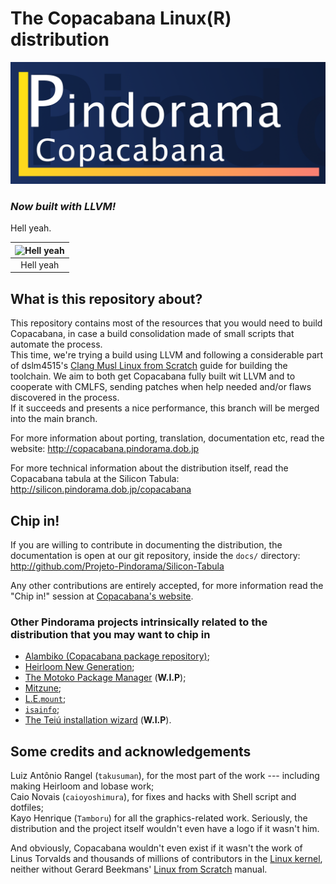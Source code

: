 # The Copacabana Linux(R) distribution

![Pindorama Copacabana Linux](https://raw.githubusercontent.com/Projeto-Pindorama/artworks/master/Pindorama%20Copacabana%20Banner/Pindorama%20Copacabana%20Banner.png)

### *Now built with LLVM!*

Hell yeah.  

|![Hell yeah](https://licensing.imageconscious.com/wp-content/uploads/sites/2/2021/01/H1753D-1.jpg) |
|:--:|
| Hell yeah |

## What is this repository about?

This repository contains most of the resources that you would need to build
Copacabana, in case a build consolidation made of small scripts that
automate the process.  
This time, we're trying a build using LLVM and following a considerable part of
dslm4515's [Clang Musl Linux from Scratch](https://github.com/dslm4515/CMLFS.git)
guide for building the toolchain. We aim to both get Copacabana fully built wit
LLVM and to cooperate with CMLFS, sending patches when help needed and/or flaws
discovered in the process.  
If it succeeds and presents a nice performance, this branch will be merged into
the main branch.

For more information about porting, translation, documentation etc, read
the website: http://copacabana.pindorama.dob.jp  

For more technical information about the distribution itself, read the
Copacabana tabula at the Silicon Tabula:
http://silicon.pindorama.dob.jp/copacabana

## Chip in!

If you are willing to contribute in documenting the distribution, the
documentation is open at our git repository, inside the ``docs/`` directory:
http://github.com/Projeto-Pindorama/Silicon-Tabula

Any other contributions are entirely accepted, for more information read the
"Chip in!" session at [Copacabana's website](http://copacabana.pindorama.dob.jp).

### Other Pindorama projects intrinsically related to the distribution that you may want to chip in

- [Alambiko (Copacabana package repository)](https://github.com/Projeto-Pindorama/alambiko);
- [Heirloom New Generation](http://heirloom-ng.pindorama.dob.jp);
- [The Motoko Package Manager](https://github.com/Projeto-Pindorama/motoko) (**W.I.P**);
- [Mitzune](https://github.com/Projeto-Pindorama/mitzune);
- [L.E.`mount`](https://github.com/Projeto-Pindorama/lemount);
- [`isainfo`](https://github.com/Projeto-Pindorama/isainfo);
- [The Teiú installation wizard](https://github.com/Projeto-Pindorama/teiu)
  (**W.I.P**).

## Some credits and acknowledgements
Luiz Antônio Rangel (`takusuman`), for the most part of the work --- including making Heirloom and lobase work;  
Caio Novais (`caioyoshimura`), for fixes and hacks with Shell script and dotfiles;  
Kayo Henrique (`Tamboru`) for all the graphics-related work. Seriously, the distribution
and the project itself wouldn't even have a logo if it wasn't him.  

And obviously, Copacabana wouldn't even exist if it wasn't the work of Linus
Torvalds and thousands of millions of contributors in the [Linux
kernel](http://kernel.org), neither without Gerard Beekmans' [Linux from
Scratch](http://www.linuxfromscratch.org/) manual.  
